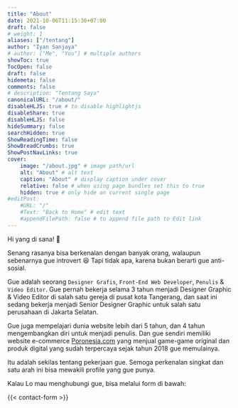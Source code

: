 ```yaml
---
title: "About"
date: 2021-10-06T11:15:36+07:00
draft: false
# weight: 1
aliases: ["/tentang"]
author: "Iyan Sanjaya"
# author: ["Me", "You"] # multiple authors
showToc: true
TocOpen: false
draft: false
hidemeta: false
comments: false
# description: "Tentang Saya"
canonicalURL: "/about/"
disableHLJS: true # to disable highlightjs
disableShare: true
disableHLJS: false
hideSummary: false
searchHidden: true
ShowReadingTime: false
ShowBreadCrumbs: true
ShowPostNavLinks: true
cover:
    image: "/about.jpg" # image path/url
    alt: "About" # alt text
    caption: "About" # display caption under cover
    relative: false # when using page bundles set this to true
    hidden: true # only hide on current single page
#editPost:
    #URL: "/"
    #Text: "Back to Home" # edit text
    #appendFilePath: false # to append file path to Edit link
---
```

Hi yang di sana! 👋

Senang rasanya bisa berkenalan dengan banyak orang, walaupun sebenarnya gue introvert 😆 Tapi tidak apa, karena bukan berarti gue anti-sosial.

Gue adalah seorang `Designer Grafis`, `Front-End Web Developer`, `Penulis` & `Video Editor`. Gue pernah bekerja selama 3 tahun menjadi Designer Graphic & Video Editor di salah satu gereja di pusat kota Tangerang, dan saat ini sedang bekerja menjadi Senior Designer Graphic untuk salah satu perusahaan di Jakarta Selatan.

Gue juga mempelajari dunia website lebih dari 5 tahun, dan 4 tahun mengembangkan diri untuk menjadi penulis. Dan gue sendiri memiliki website e-commerce [Poronesia.com](https://poronesia.com) yang menjual game-game original dan produk digital yang sudah terpercaya sejak tahun 2018 gue memulainya.

Itu adalah sekilas tentang pekerjaan gue. Semoga perkenalan singkat dan satu arah ini bisa mewakili profile yang gue punya.

Kalau Lo mau menghubungi gue, bisa melalui form di bawah:

{{< contact-form >}}